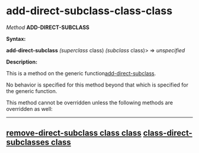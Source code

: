 add-direct-subclass-class-class
===============================

*Method* **ADD-DIRECT-SUBCLASS**

**Syntax:**

**add-direct-subclass** *(superclass* class) *(subclass* class)> => *unspecified*

**Description:**

This is a method on the generic function[add-direct-subclass](/docs/meta-object-protocol/add-direct-subclass).

No behavior is specified for this method beyond that which is specified for the generic function.

This method cannot be overridden unless the following methods are overridden as well:

  ---------------------------------------------------------------------------------
  [**remove-direct-subclass** class class](/docs/meta-object-protocol/remove-direct-subclass-class-class)
  [**class-direct-subclasses** class](/docs/meta-object-protocol/class-direct-subclasses-class)
  ---------------------------------------------------------------------------------


